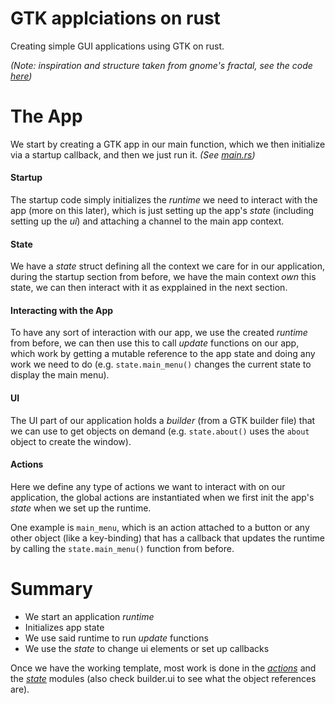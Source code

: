 # GTK applciations on rust

Creating simple GUI applications using GTK on rust.

_(Note: inspiration and structure taken from gnome's fractal, see the code [here](https://gitlab.gnome.org/GNOME/fractal/-/tree/master/fractal-gtk/src))_

# The App

We start by creating a GTK app in our main function, which we then
initialize via a startup callback, and then we just run it.
_(See [main.rs](./src/main.rs))_

#### Startup

The startup code simply initializes the _runtime_ we need to interact
with the app (more on this later), which is just setting up the app's
_state_ (including setting up the _ui_) and attaching a channel to the
main app context.

#### State

We have a _state_ struct defining all the context we care for in our
application, during the startup section from before, we have the main
context _own_ this state, we can then interact with it as expplained in
the next section.

#### Interacting with the App

To have any sort of interaction with our app, we use the created
_runtime_ from before, we can then use this to call _update_ functions
on our app, which work by getting a mutable reference to the app state
and doing any work we need to do (e.g. `state.main_menu()` changes the
current state to display the main menu).

#### UI

The UI part of our application holds a _builder_ (from a GTK builder
file) that we can use to get objects on demand (e.g. `state.about()`
uses the `about` object to create the window).

#### Actions

Here we define any type of actions we want to interact with on our
application, the global actions are instantiated when we first init
the app's _state_ when we set up the runtime.

One example is `main_menu`, which is an action attached to a button
or any other object (like a key-binding) that has a callback that
updates the runtime by calling the `state.main_menu()` function from
before.

# Summary

- We start an application _runtime_
- Initializes app state
- We use said runtime to run _update_ functions
- We use the _state_ to change ui elements or set up callbacks

Once we have the working template, most work is done
in the [_actions_](./src/actions/mod.rs) and the
[_state_](./src/state.mod.rs) modules (also check
builder.ui to see what the object references are).